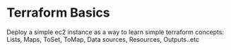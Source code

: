 # Terraform Basics
Deploy a simple ec2 instance as a way to learn simple terraform concepts: Lists, Maps, ToSet, ToMap, Data sources, Resources, Outputs..etc
